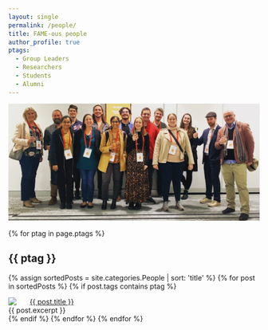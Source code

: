 ```yaml
---
layout: single
permalink: /people/
title: FAME-ous people
author_profile: true
ptags:
  - Group Leaders
  - Researchers
  - Students
  - Alumni
---
```


![](/assets/images/peeps.jpg)

{% for ptag in page.ptags %}
## {{ ptag }}
  {% assign sortedPosts = site.categories.People | sort: 'title' %}
  {% for post in sortedPosts %}
    {% if post.tags contains ptag %}
<div class="author__avatar">
  <img src="{{ site.data.authors[post.author].avatar }}" style="float: left; margin-right: 20pt;">
</div>
<a href="{{ post.url }}">{{ post.title }}</a><br>
{{ post.excerpt }}
<br>
    {% endif %}
  {% endfor %}
{% endfor %}
